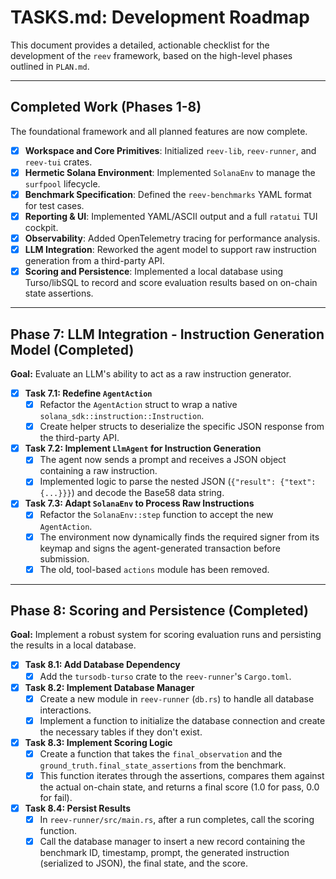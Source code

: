 # TASKS.md: Development Roadmap

This document provides a detailed, actionable checklist for the development of the `reev` framework, based on the high-level phases outlined in `PLAN.md`.

---

## Completed Work (Phases 1-8)

The foundational framework and all planned features are now complete.

-   [x] **Workspace and Core Primitives**: Initialized `reev-lib`, `reev-runner`, and `reev-tui` crates.
-   [x] **Hermetic Solana Environment**: Implemented `SolanaEnv` to manage the `surfpool` lifecycle.
-   [x] **Benchmark Specification**: Defined the `reev-benchmarks` YAML format for test cases.
-   [x] **Reporting & UI**: Implemented YAML/ASCII output and a full `ratatui` TUI cockpit.
-   [x] **Observability**: Added OpenTelemetry tracing for performance analysis.
-   [x] **LLM Integration**: Reworked the agent model to support raw instruction generation from a third-party API.
-   [x] **Scoring and Persistence**: Implemented a local database using Turso/libSQL to record and score evaluation results based on on-chain state assertions.

---

## Phase 7: LLM Integration - Instruction Generation Model (Completed)

**Goal:** Evaluate an LLM's ability to act as a raw instruction generator.

-   [x] **Task 7.1: Redefine `AgentAction`**
    -   [x] Refactor the `AgentAction` struct to wrap a native `solana_sdk::instruction::Instruction`.
    -   [x] Create helper structs to deserialize the specific JSON response from the third-party API.
-   [x] **Task 7.2: Implement `LlmAgent` for Instruction Generation**
    -   [x] The agent now sends a prompt and receives a JSON object containing a raw instruction.
    -   [x] Implemented logic to parse the nested JSON (`{"result": {"text": {...}}}`) and decode the Base58 data string.
-   [x] **Task 7.3: Adapt `SolanaEnv` to Process Raw Instructions**
    -   [x] Refactor the `SolanaEnv::step` function to accept the new `AgentAction`.
    -   [x] The environment now dynamically finds the required signer from its keymap and signs the agent-generated transaction before submission.
    -   [x] The old, tool-based `actions` module has been removed.

---

## Phase 8: Scoring and Persistence (Completed)

**Goal:** Implement a robust system for scoring evaluation runs and persisting the results in a local database.

-   [x] **Task 8.1: Add Database Dependency**
    -   [x] Add the `tursodb-turso` crate to the `reev-runner`'s `Cargo.toml`.
-   [x] **Task 8.2: Implement Database Manager**
    -   [x] Create a new module in `reev-runner` (`db.rs`) to handle all database interactions.
    -   [x] Implement a function to initialize the database connection and create the necessary tables if they don't exist.
-   [x] **Task 8.3: Implement Scoring Logic**
    -   [x] Create a function that takes the `final_observation` and the `ground_truth.final_state_assertions` from the benchmark.
    -   [x] This function iterates through the assertions, compares them against the actual on-chain state, and returns a final score (1.0 for pass, 0.0 for fail).
-   [x] **Task 8.4: Persist Results**
    -   [x] In `reev-runner/src/main.rs`, after a run completes, call the scoring function.
    -   [x] Call the database manager to insert a new record containing the benchmark ID, timestamp, prompt, the generated instruction (serialized to JSON), the final state, and the score.